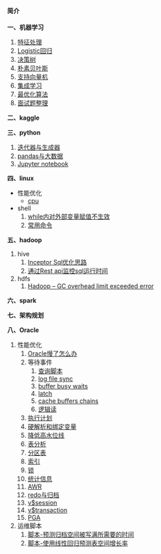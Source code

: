 #### 简介

**一、机器学习**
1. [特征处理](https://github.com/aidway/Blog/issues/42)
1. [Logistic回归](https://github.com/aidway/Blog/issues/33)
1. [决策树](https://github.com/aidway/Blog/issues/40)
1. [朴素贝叶斯](https://github.com/aidway/Blog/issues/57)
1. [支持向量机](https://github.com/aidway/Blog/issues/46)
1. [集成学习](https://github.com/aidway/Blog/issues/52)
1. [最优化算法](https://github.com/aidway/Blog/issues/55)
1. [面试题整理](https://github.com/aidway/Blog/issues/23)

**二、kaggle**

**三、python**
1. [迭代器与生成器](https://github.com/aidway/Blog/issues/62)
1. [pandas与大数据](https://github.com/aidway/Blog/issues/64)
1. [Jupyter notebook](https://github.com/aidway/Blog/issues/63)


**四、linux**
- 性能优化
  - [cpu](https://github.com/aidway/Blog/issues/1)
- shell
  1. [while内对外部变量赋值不生效](https://github.com/aidway/Blog/issues/6)
  1. [常用命令](https://github.com/aidway/Blog/issues/7)

**五、hadoop**
  1. hive
     1. [Inceptor Sql优化思路](https://github.com/aidway/Blog/issues/3)
     1. [通过Rest api监控sql运行时间](https://github.com/aidway/Blog/issues/26)
  1. hdfs
     1. [Hadoop – GC overhead limit exceeded error](https://github.com/aidway/Blog/issues/25)

**六、spark**

**七、架构规划**

**八、Oracle**
1. 性能优化
   1. [Oracle慢了怎么办](https://github.com/aidway/Blog/issues/2)
   1. 等待事件
      1. [查询脚本](https://github.com/aidway/Blog/issues/8)
      1. [log file sync](https://github.com/aidway/Blog/issues/9)
      1. [buffer busy waits](https://github.com/aidway/Blog/issues/10) 
      1. [latch](https://github.com/aidway/Blog/issues/11)  
      1. [cache buffers chains](https://github.com/aidway/Blog/issues/12)
      1. [逻辑读](https://github.com/aidway/Blog/issues/13)
   1. [执行计划](https://github.com/aidway/Blog/issues/14)
   1. [硬解析和绑定变量](https://github.com/aidway/Blog/issues/15)
   1. [降低高水位线](https://github.com/aidway/Blog/issues/16)
   1. [表分析](https://github.com/aidway/Blog/issues/17)
   1. [分区表](https://github.com/aidway/Blog/issues/18)
   1. [索引](https://github.com/aidway/Blog/issues/19)
   1. [锁](https://github.com/aidway/Blog/issues/20)
   1. [统计信息](https://github.com/aidway/Blog/issues/21)
   1. [AWR](https://github.com/aidway/Blog/issues/22)
   1. [redo与归档](https://github.com/aidway/Blog/issues/27)
   1. [v$session](https://github.com/aidway/Blog/issues/28)
   1. [v$transaction](https://github.com/aidway/Blog/issues/29)
   1. [PGA](https://github.com/aidway/Blog/issues/30)
1. 运维脚本
   1. [脚本-预测归档空间被写满所需要的时间](https://github.com/aidway/Blog/issues/4)
   1. [脚本-使用线性回归预测表空间增长率](https://github.com/aidway/Blog/issues/5)



 

